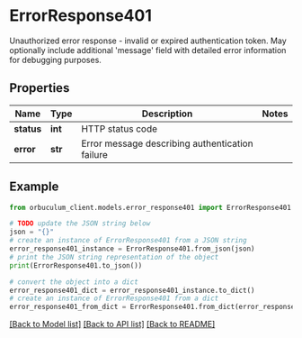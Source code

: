 # ErrorResponse401

Unauthorized error response - invalid or expired authentication token. May optionally include additional 'message' field with detailed error information for debugging purposes.

## Properties

Name | Type | Description | Notes
------------ | ------------- | ------------- | -------------
**status** | **int** | HTTP status code | 
**error** | **str** | Error message describing authentication failure | 

## Example

```python
from orbuculum_client.models.error_response401 import ErrorResponse401

# TODO update the JSON string below
json = "{}"
# create an instance of ErrorResponse401 from a JSON string
error_response401_instance = ErrorResponse401.from_json(json)
# print the JSON string representation of the object
print(ErrorResponse401.to_json())

# convert the object into a dict
error_response401_dict = error_response401_instance.to_dict()
# create an instance of ErrorResponse401 from a dict
error_response401_from_dict = ErrorResponse401.from_dict(error_response401_dict)
```
[[Back to Model list]](../README.md#documentation-for-models) [[Back to API list]](../README.md#documentation-for-api-endpoints) [[Back to README]](../README.md)


